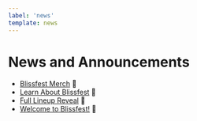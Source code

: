 ```yaml
---
label: 'news'
template: news
---
```


# News and Announcements

- [Blissfest Merch](/news/2023/blissfest-merch/) 👕
- [Learn About Blissfest](/news/2023/learn-about-blissfest/) 📣
- [Full Lineup Reveal](/news/2023/full-lineup-reveal/) 📣
- [Welcome to Blissfest!](/news/2023/welcome-to-blissfest/) 📣